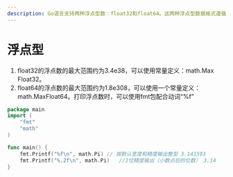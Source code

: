 ```yaml
---
description: Go语言支持两种浮点型数：float32和float64。这两种浮点型数据格式遵循IEEE 754标准
---
```


# 浮点型

1. float32的浮点数的最大范围约为3.4e38，可以使用常量定义：math.Max Float32。
2. float64的浮点数的最大范围约为1.8e308，可以使用一个常量定义：math.MaxFloat64。打印浮点数时，可以使用fmt包配合动词“%f”

```go
package main
import (
	"fmt"
	"math"
)

func main() {
	fmt.Printf("%f\n", math.Pi)	// 按默认宽度和精度输出整型 3.141593
	fmt.Printf("%.2f\n", math.Pi)	//2位精度输出（小数点后的位数） 3.14
}
```

